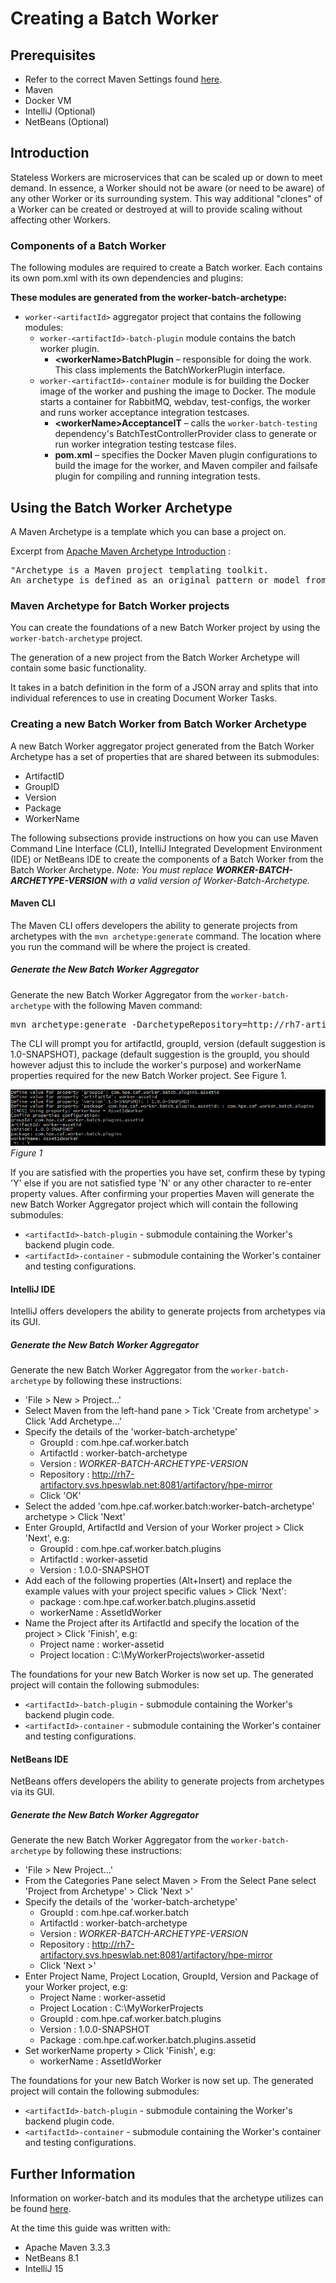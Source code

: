 # Creating a Batch Worker

## Prerequisites

- Refer to the correct Maven Settings found
[here](https://github.hpe.com/caf/caf-development/tree/master/environment/maven-settings).
- Maven
- Docker VM
- IntelliJ (Optional)
- NetBeans (Optional)

## Introduction

Stateless Workers are microservices that can be scaled up or down to meet demand. In essence, a Worker should not be
aware (or need to be aware) of any other Worker or its surrounding system. This way additional "clones" of a Worker can
be created or destroyed at will to provide scaling without affecting other Workers.

### Components of a Batch Worker

The following modules are required to create a Batch worker. Each contains its own pom.xml with its own dependencies
and plugins:

**These modules are generated from the worker-batch-archetype:**
- `worker-<artifactId>` aggregator project that contains the following modules:
    - `worker-<artifactId>-batch-plugin` module contains the batch worker plugin.
	    - **\<workerName>BatchPlugin** – responsible for doing the work. This class implements the BatchWorkerPlugin
	interface.
    - `worker-<artifactId>-container` module is for building the Docker image of the worker and pushing the image to Docker.
The module starts a container for RabbitMQ, webdav, test-configs, the worker and runs worker acceptance integration
testcases.
	    - **\<workerName>AcceptanceIT** – calls the `worker-batch-testing` dependency's BatchTestControllerProvider class
	to generate or run worker integration testing testcase files.
	    - **pom.xml** – specifies the Docker Maven plugin configurations to build the image for the worker, and Maven
	compiler and failsafe plugin for compiling and running integration tests.

## Using the Batch Worker Archetype

A Maven Archetype is a template which you can base a project on.

Excerpt from
[Apache Maven Archetype Introduction](https://maven.apache.org/guides/introduction/introduction-to-archetypes.html) :

<pre>"Archetype is a Maven project templating toolkit.
An archetype is defined as an original pattern or model from which all other things of the same kind are made."</pre>

### Maven Archetype for Batch Worker projects

You can create the foundations of a new Batch Worker project by using the `worker-batch-archetype` project.

The generation of a new project from the Batch Worker Archetype will contain some basic functionality.

It takes in a batch definition in the form of a JSON array and splits that into individual references to use in
creating Document Worker Tasks.

### Creating a new Batch Worker from Batch Worker Archetype

A new Batch Worker aggregator project generated from the Batch Worker Archetype has a set of properties that are
shared between its submodules:

- ArtifactID
- GroupID
- Version
- Package
- WorkerName

The following subsections provide instructions on how you can use Maven Command Line Interface (CLI),
IntelliJ Integrated Development Environment (IDE) or NetBeans IDE to create the components of a Batch Worker from the
Batch Worker Archetype. *Note: You must replace __WORKER-BATCH-ARCHETYPE-VERSION__ with a valid version of
Worker-Batch-Archetype.*

#### Maven CLI

The Maven CLI offers developers the ability to generate projects from archetypes with the `mvn archetype:generate`
command. The location where you run the command will be where the project is created.

##### Generate the New Batch Worker Aggregator

Generate the new Batch Worker Aggregator from the `worker-batch-archetype` with the following Maven command:
<pre>mvn archetype:generate -DarchetypeRepository=http://rh7-artifactory.svs.hpeswlab.net:8081/artifactory/hpe-mirror -DarchetypeVersion=WORKER-BATCH-ARCHETYPE-VERSION -DarchetypeArtifactId=worker-batch-archetype -DarchetypeGroupId=com.hpe.caf.worker.batch</pre>

The CLI will prompt you for artifactId, groupId, version (default suggestion is 1.0-SNAPSHOT), package (default suggestion is the
groupId, you should however adjust this to include the worker's purpose) and workerName properties required for the new Batch Worker
project. See Figure 1.

![Generate Batch Worker Shared Module from CLI](images/CLIGenerateExample.png)
*Figure 1*

If you are satisfied with the properties you have set, confirm these by typing 'Y' else if you are not satisfied type 'N' or any other
character to re-enter property values. After confirming your properties Maven will generate the new Batch Worker Aggregator project
which will contain the following submodules:

- `<artifactId>-batch-plugin` - submodule containing the Worker's backend plugin code.
- `<artifactId>-container` - submodule containing the Worker's container and testing configurations.

#### IntelliJ IDE

IntelliJ offers developers the ability to generate projects from archetypes via its GUI.

##### Generate the New Batch Worker Aggregator

Generate the new Batch Worker Aggregator from the `worker-batch-archetype` by following these instructions:

- 'File > New > Project...'
- Select Maven from the left-hand pane > Tick 'Create from archetype' > Click 'Add Archetype...'
- Specify the details of the 'worker-batch-archetype'
	- GroupId : com.hpe.caf.worker.batch
	- ArtifactId : worker-batch-archetype
	- Version : *WORKER-BATCH-ARCHETYPE-VERSION*
	- Repository : http://rh7-artifactory.svs.hpeswlab.net:8081/artifactory/hpe-mirror
	- Click 'OK'
- Select the added 'com.hpe.caf.worker.batch:worker-batch-archetype' archetype > Click 'Next'
- Enter GroupId, ArtifactId and Version of your Worker project > Click 'Next', e.g:
	- GroupId : com.hpe.caf.worker.batch.plugins
	- ArtifactId : worker-assetid
	- Version : 1.0.0-SNAPSHOT
- Add each of the following properties (Alt+Insert) and replace the example values with your project specific values > Click 'Next':
	- package : com.hpe.caf.worker.batch.plugins.assetid
	- workerName : AssetIdWorker
- Name the Project after its ArtifactId and specify the location of the project > Click 'Finish', e.g:
	- Project name : worker-assetid
	- Project location : C:\MyWorkerProjects\worker-assetid

The foundations for your new Batch Worker is now set up. The generated project will contain the following submodules:

- `<artifactId>-batch-plugin` - submodule containing the Worker's backend plugin code.
- `<artifactId>-container` - submodule containing the Worker's container and testing configurations.

#### NetBeans IDE

NetBeans offers developers the ability to generate projects from archetypes via its GUI.

##### Generate the New Batch Worker Aggregator

Generate the new Batch Worker Aggregator from the `worker-batch-archetype` by following these instructions:

- 'File > New Project...'
- From the Categories Pane select Maven > From the Select Pane select 'Project from Archetype' > Click 'Next >'
- Specify the details of the 'worker-batch-archetype'
	- GroupId : com.hpe.caf.worker.batch
	- ArtifactId : worker-batch-archetype
	- Version : *WORKER-BATCH-ARCHETYPE-VERSION*
	- Repository : http://rh7-artifactory.svs.hpeswlab.net:8081/artifactory/hpe-mirror
	- Click 'Next >'
- Enter Project Name, Project Location, GroupId, Version and Package of your Worker project, e.g:
	- Project Name : worker-assetid
	- Project Location : C:\MyWorkerProjects
	- GroupId : com.hpe.caf.worker.batch.plugins
	- Version : 1.0.0-SNAPSHOT
	- Package : com.hpe.caf.worker.batch.plugins.assetid
- Set workerName property > Click 'Finish', e.g:
	- workerName : AssetIdWorker

The foundations for your new Batch Worker is now set up. The generated project will contain the following submodules:

- `<artifactId>-batch-plugin` - submodule containing the Worker's backend plugin code.
- `<artifactId>-container` - submodule containing the Worker's container and testing configurations.

## Further Information

Information on worker-batch and its modules that the archetype utilizes can be found [here](https://github.hpe.com/caf/worker-batch/blob/develop/README.md).

At the time this guide was written with:

- Apache Maven 3.3.3
- NetBeans 8.1
- IntelliJ 15